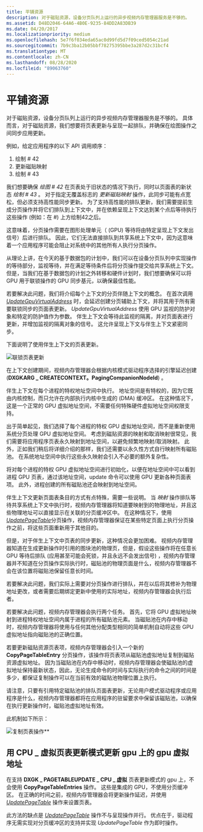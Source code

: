 ```yaml
---
title: 平铺资源
description: 对于磁贴资源，设备分页队列上运行的异步视频内存管理器服务是不够的。
ms.assetid: D48D2046-64A6-4B0E-9235-84DD2A83DB39
ms.date: 04/20/2017
ms.localizationpriority: medium
ms.openlocfilehash: 5e7f6f034eda65ac0d99fd5d7f09ced5054c21ad
ms.sourcegitcommit: 7b9c3ba12b05bbf78275395bbe3a287d2c31bcf4
ms.translationtype: MT
ms.contentlocale: zh-CN
ms.lasthandoff: 08/28/2020
ms.locfileid: "89063760"
---
```

# <a name="tile-resources"></a>平铺资源


对于磁贴资源，设备分页队列上运行的异步视频内存管理器服务是不够的。 具体而言，对于磁贴资源，我们想要将页表更新与呈现一起排队，并确保在绘图操作之间同步应用更新。

例如，给定应用程序的以下 API 调用顺序：

1.  绘制 \# 42
2.  更新磁贴映射
3.  绘制 \# 43

我们想要确保 *绘图 \# 42* 在页表处于旧状态的情况下执行，同时以页面表的新状态 *绘制 \# 43* 。 对于指定无覆盖标志的 *更新磁贴映射* 操作，此同步可能有点宽松，但必须支持高性能同步更新。
为了支持高性能的排队更新，我们需要提前生成分页操作并将它们排队到上下文中，并在依赖呈现上下文达到某个点后等待执行这些操作 (例如：在 \#) 上方绘制42之后。

这意味着，分页操作需要在图形处理单元（ (GPU) 等待将由特定呈现上下文发出信号）后进行排队。 因此，它们无法直接排队到共享系统上下文中，因为这意味着一个应用程序可能会阻止对系统中的其他所有人执行分页操作。

从理论上讲，在今天的基于数据包的计划中，我们可以在设备分页队列中实现操作的等待部分，监视等待，并在满足等待条件后将分页操作提交给共享系统上下文。 但是，当我们在基于数据包的计划之外转移和硬件计划时，我们想要确保可以将 GPU 用于联锁操作的 GPU 同步基元，以确保最佳性能。

若要解决此问题，我们将介绍每个上下文的分页伴随上下文的概念。 在首次调用 [*UpdateGpuVirtualAddress*](/windows-hardware/drivers/ddi/d3dumddi/nc-d3dumddi-pfnd3dddi_updategpuvirtualaddresscb) 时，会延迟创建分页辅助上下文，并将其用于所有需要联锁同步的页面表更新。 *UpdateGpuVirtualAddress* 使用 GPU 监视的防护对象和特定的防护值作为参数。 伴生上下文会等待此监视的隔离，并对页面表进行更新，并增加监视的隔离对象的信号。 这允许呈现上下文与伴生上下文紧密同步。

下面说明了使用伴生上下文的页表更新。

![联锁页表更新](images/tile-resources.1.png)

在上下文创建期间，视频内存管理器会根据内核模式驱动程序选择的引擎延迟创建 (**DXGKARG \_ CREATECONTEXT。PagingCompanionNodeId**) 。

伴生上下文在每个进程的特权地址空间中执行。 地址空间是有特权的，因为它既由内核控制，而只允许在内部执行内核中生成的 (DMA) 缓冲区。 在这种情况下，这是一个正常的 GPU 虚拟地址空间，不需要任何特殊硬件虚拟地址空间权限支持。

出于简单起见，我们选择了每个进程的特权 GPU 虚拟地址空间，而不是重新使用系统分页处理 GPU 虚拟地址空间。 考虑到磁贴资源的映射和取消映射很常见，我们需要将应用程序页表永久映射到地址空间，以避免频繁地映射/取消映射。 此外，正如我们稍后将详细介绍的那样，我们还需要以永久性方式自行映射所有磁贴池。 在系统地址空间中执行这些永久映射会引入不必要的额外复杂性。

将对每个进程的特权 GPU 虚拟地址空间进行初始化，以便在地址空间中可以看到进程 GPU 页表，通过该地址空间，update 命令可以使用 GPU 更新各种页面表项。 此外，进程创建的所有磁贴池还会映射到地址空间。

伴生上下文更新页面表条目的方式有点特殊，需要一些说明。 当 *映射* 操作排队等待共享系统上下文中执行时，视频内存管理器将知道要映射到的物理地址，并且这些物理地址可以直接显示在关联的分页缓冲区中。 在这种情况下，使用[*UpdatePageTable*](./dxgkddiupdatepagetable.md)分页操作，视频内存管理器保证在某些特定页面上执行分页操作之前，将这些页面重新用于其他目的。

但是，对于伴生上下文中页表的同步更新，这种情况会更加困难。 视频内存管理器知道在生成更新操作时引用的图块池的物理页，但是，假设这些操作将在任意长 GPU 等待后排队 (应用甚至可能会死锁，并且永远不会发出信号) ，视频内存管理器并不知道在分页操作实际执行时，磁贴池的物理页面是什么，视频内存管理器不会在该位置将磁贴池保留任意长时间。

若要解决此问题，我们实际上需要对分页操作进行排队，并在以后将其修补为物理地址更改，或者需要后期绑定更新中使用的实际地址，视频内存管理器会执行后者。

若要解决此问题，视频内存管理器会执行两个任务。 首先，它将 GPU 虚拟地址映射到进程特权地址空间内属于进程的所有磁贴池元素。 当磁贴池在内存中移动时，视频内存管理器将使用与任何其他分配类型相同的简单机制自动将这些 GPU 虚拟地址指向磁贴池的正确位置。

若要更新磁贴资源页表项，视频内存管理器会引入一个新的 **CopyPageTableEntry** 分页操作，该操作将页表项从磁贴池虚拟地址复制到磁贴资源虚拟地址。 因为当磁贴池在内存中移动时，视频内存管理器会使磁贴池的虚拟地址保持最新状态，因此，无论生成命令的时间与实际执行的命令之间的时间是多少，都保证复制操作可以在当前有效的磁贴池物理位置上执行。

请注意，只要有引用特定磁贴池的排队页面表更新，无论用户模式驱动程序或应用程序是什么，视频内存管理器都将在应用程序的驻留要求中保留该磁贴池，以确保在执行更新操作时，磁贴池虚拟地址有效。

此机制如下所示：

![复制页表操作](images/tile-resources.2.png)**

## <a name="span-id_update_gpu_virtual_address_on_gpus_with_cpu_virtual_page_table_update_modespanspan-id_update_gpu_virtual_address_on_gpus_with_cpu_virtual_page_table_update_modespanspan-id_update_gpu_virtual_address_on_gpus_with_cpu_virtual_page_table_update_modespan-update-gpu-virtual-address-on-gpus-with-cpu_virtual-page-table-update-mode"></a><span id="_Update_GPU_virtual_address_on_GPUs_with_CPU_VIRTUAL_page_table_update_mode"></span><span id="_update_gpu_virtual_address_on_gpus_with_cpu_virtual_page_table_update_mode"></span><span id="_UPDATE_GPU_VIRTUAL_ADDRESS_ON_GPUS_WITH_CPU_VIRTUAL_PAGE_TABLE_UPDATE_MODE"></span> 用 CPU \_ 虚拟页表更新模式更新 gpu 上的 gpu 虚拟地址


在支持 **DXGK \_ PAGETABLEUPDATE \_ CPU \_ 虚拟** 页表更新模式的 gpu 上，不会使用 **CopyPageTableEntries** 操作。 这些是集成的 GPU，不使用分页缓冲区。 在正确的时间之前，视频内存管理器会将更新操作延迟，并使用 [*UpdatePageTable*](./dxgkddiupdatepagetable.md) 操作来设置页表。

此方法的缺点是 [*UpdatePageTable*](./dxgkddiupdatepagetable.md) 操作不与呈现操作并行。 优点在于，驱动程序无需实现对分页缓冲区的支持并实现 *UpdatePageTable* 作为即时操作。

 


